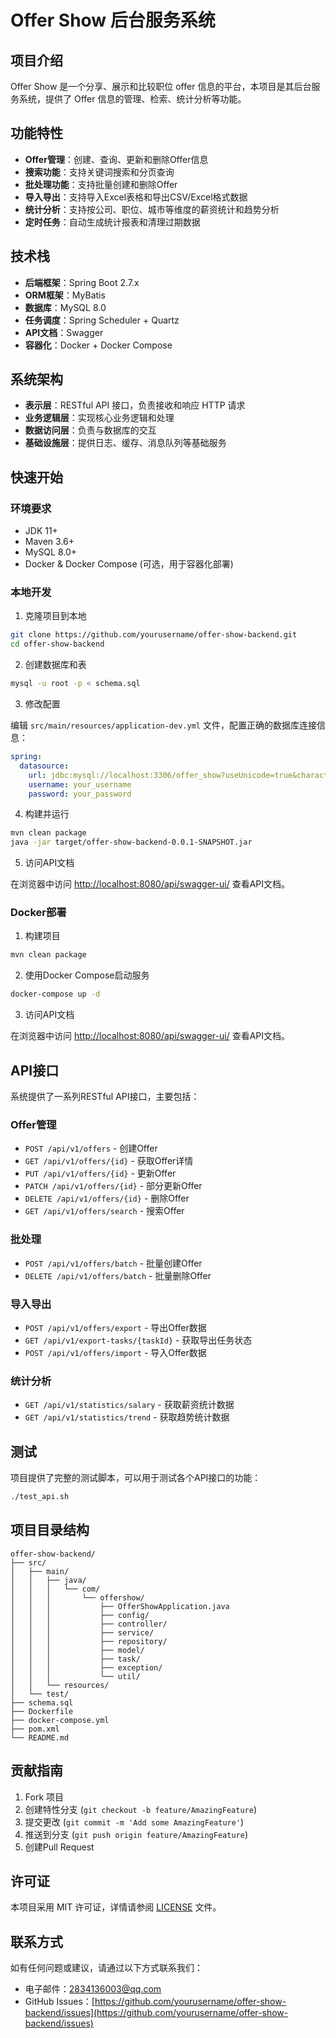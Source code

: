 # Offer Show 后台服务系统

## 项目介绍

Offer Show 是一个分享、展示和比较职位 offer 信息的平台，本项目是其后台服务系统，提供了 Offer 信息的管理、检索、统计分析等功能。

## 功能特性

- **Offer管理**：创建、查询、更新和删除Offer信息
- **搜索功能**：支持关键词搜索和分页查询
- **批处理功能**：支持批量创建和删除Offer
- **导入导出**：支持导入Excel表格和导出CSV/Excel格式数据
- **统计分析**：支持按公司、职位、城市等维度的薪资统计和趋势分析
- **定时任务**：自动生成统计报表和清理过期数据

## 技术栈

- **后端框架**：Spring Boot 2.7.x
- **ORM框架**：MyBatis
- **数据库**：MySQL 8.0
- **任务调度**：Spring Scheduler + Quartz
- **API文档**：Swagger
- **容器化**：Docker + Docker Compose

## 系统架构

- **表示层**：RESTful API 接口，负责接收和响应 HTTP 请求
- **业务逻辑层**：实现核心业务逻辑和处理
- **数据访问层**：负责与数据库的交互
- **基础设施层**：提供日志、缓存、消息队列等基础服务

## 快速开始

### 环境要求

- JDK 11+
- Maven 3.6+
- MySQL 8.0+
- Docker & Docker Compose (可选，用于容器化部署)

### 本地开发

1. 克隆项目到本地

```bash
git clone https://github.com/yourusername/offer-show-backend.git
cd offer-show-backend
```

2. 创建数据库和表

```bash
mysql -u root -p < schema.sql
```

3. 修改配置

编辑 `src/main/resources/application-dev.yml` 文件，配置正确的数据库连接信息：

```yaml
spring:
  datasource:
    url: jdbc:mysql://localhost:3306/offer_show?useUnicode=true&characterEncoding=utf8&serverTimezone=Asia/Shanghai
    username: your_username
    password: your_password
```

4. 构建并运行

```bash
mvn clean package
java -jar target/offer-show-backend-0.0.1-SNAPSHOT.jar
```

5. 访问API文档

在浏览器中访问 [http://localhost:8080/api/swagger-ui/](http://localhost:8080/api/swagger-ui/) 查看API文档。

### Docker部署

1. 构建项目

```bash
mvn clean package
```

2. 使用Docker Compose启动服务

```bash
docker-compose up -d
```

3. 访问API文档

在浏览器中访问 [http://localhost:8080/api/swagger-ui/](http://localhost:8080/api/swagger-ui/) 查看API文档。

## API接口

系统提供了一系列RESTful API接口，主要包括：

### Offer管理

- `POST /api/v1/offers` - 创建Offer
- `GET /api/v1/offers/{id}` - 获取Offer详情
- `PUT /api/v1/offers/{id}` - 更新Offer
- `PATCH /api/v1/offers/{id}` - 部分更新Offer
- `DELETE /api/v1/offers/{id}` - 删除Offer
- `GET /api/v1/offers/search` - 搜索Offer

### 批处理

- `POST /api/v1/offers/batch` - 批量创建Offer
- `DELETE /api/v1/offers/batch` - 批量删除Offer

### 导入导出

- `POST /api/v1/offers/export` - 导出Offer数据
- `GET /api/v1/export-tasks/{taskId}` - 获取导出任务状态
- `POST /api/v1/offers/import` - 导入Offer数据

### 统计分析

- `GET /api/v1/statistics/salary` - 获取薪资统计数据
- `GET /api/v1/statistics/trend` - 获取趋势统计数据

## 测试

项目提供了完整的测试脚本，可以用于测试各个API接口的功能：

```bash
./test_api.sh
```

## 项目目录结构

```
offer-show-backend/
├── src/
│   ├── main/
│   │   ├── java/
│   │   │   └── com/
│   │   │       └── offershow/
│   │   │           ├── OfferShowApplication.java
│   │   │           ├── config/
│   │   │           ├── controller/
│   │   │           ├── service/
│   │   │           ├── repository/
│   │   │           ├── model/
│   │   │           ├── task/
│   │   │           ├── exception/
│   │   │           └── util/
│   │   └── resources/
│   └── test/
├── schema.sql
├── Dockerfile
├── docker-compose.yml
├── pom.xml
└── README.md
```

## 贡献指南

1. Fork 项目
2. 创建特性分支 (`git checkout -b feature/AmazingFeature`)
3. 提交更改 (`git commit -m 'Add some AmazingFeature'`)
4. 推送到分支 (`git push origin feature/AmazingFeature`)
5. 创建Pull Request

## 许可证

本项目采用 MIT 许可证，详情请参阅 [LICENSE](LICENSE) 文件。

## 联系方式

如有任何问题或建议，请通过以下方式联系我们：

- 电子邮件：2834136003@qq.com
- GitHub Issues：[https://github.com/yourusername/offer-show-backend/issues](https://github.com/yourusername/offer-show-backend/issues)
